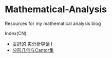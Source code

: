 # Mathematical-Analysis
Resources for my mathematical analysis blog

Index(CN):
+ [友好的 实分析导读 I](http://www.makiror.xyz/pdf/011.pdf)
+ [分形几何与Cantor集](http://www.makiror.xyz/pdf/012.pdf)
